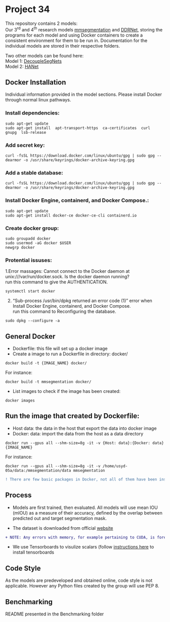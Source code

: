# Project 34
This repository contains 2 models:  
Our 3<sup>rd</sup> and 4<sup>th</sup> research models [mmsegmentation](https://github.com/Ilite-Kiriya/semantic-models/tree/main/mmsegmentation) 
and [DDRNet](https://github.com/Ilite-Kiriya/semantic-models/tree/main/m4_DDRNet), storing the programs for 
each model and using Docker containers to create a consistent environment for them to be run in. Documentation for the individual 
models are stored in their respective folders.   

Two other models can be found here:  
Model 1: [DecoupleSegNets](https://bitbucket.org/kiriyachristin/comp3888_th16_03_repom1/src/master/)  
Model 2: [HANet](https://bitbucket.org/abstractblaze/hanet/src/master/)  

## Docker Installation
Individual information provided in the model sections. Please install Docker through normal linux pathways.

### Install dependencies:
```
sudo apt-get update
sudo apt-get install  apt-transport-https  ca-certificates  curl  gnupg  lsb-release
```
### Add secret key:
```
curl -fsSL https://download.docker.com/linux/ubuntu/gpg | sudo gpg --dearmor -o /usr/share/keyrings/docker-archive-keyring.gpg
```
### Add a stable database:
```
curl -fsSL https://download.docker.com/linux/ubuntu/gpg | sudo gpg --dearmor -o /usr/share/keyrings/docker-archive-keyring.gpg
```
### Install Docker Engine, containerd, and Docker Compose.:
```
sudo apt-get update
sudo apt-get install docker-ce docker-ce-cli containerd.io
```
### Create docker group:
```
sudo groupadd docker
sudo usermod -aG docker $USER
newgrp docker 
```
### Protential issuses:

1.Error massages: Cannot connect to the Docker daemon at unix:///var/run/docker.sock. Is the docker daemon running?  
run this command to give the AUTHENTICATION.  
```
systemctl start docker
```

2. “Sub-process /usr/bin/dpkg returned an error code (1)” error when Install Docker Engine, containerd, and Docker Compose.  
run this command to Reconfiguring the database.  
```
sudo dpkg --configure -a
```

## General Docker
- Dockerfile: this file will set up a docker image  
- Create a image to run a Dockerfile in directory: docker/  
```
docker build -t {IMAGE_NAME} docker/
```  
For instance:  
```
docker build -t mmsegmentation docker/
```  

- List images to check if the image has been created:
```
docker images
```

## Run the image that created by Dockerfile:
- Host data: the data in the host that export the data into docker image
- Docker: data: import the data from the host as a data directory

```
docker run --gpus all --shm-size=8g -it -v {Host: data}:{Docker: data} {IMAGE_NAME}
```
For instance:
```
docker run --gpus all --shm-size=8g -it -v /home/usyd-05a/data:/mmsegmentation/data mmsegmentation
```  

```diff
! There are few basic packages in Docker, not all of them have been installed. This means you may need to install some packages in the container.
```  

## Process
- Models are first trained, then evaluated. All models will use mean IOU (mIOU) as a measure of their accuracy, defined by the overlap between predicted out and target segmentation mask. 

- The dataset is downloaded from official [website](https://www.cityscapes-dataset.com/)
```diff
+ NOTE: Any errors with memory, for example pertaining to CUDA, is foremostly likely due to insufficient computing resources on the server. Please try again when there is little usage to see if the issue is resolved.
```

- We use Tensorboards to visulize scalars (follow [instructions here](https://bitbucket.org/abstractblaze/hanet/src/master/) to install tensorboards

## Code Style
As the models are predeveloped and obtained online, code style is not applicable. However any Python files created by the group will use PEP 8.

## Benchmarking

README presented in the Benchmarking folder
